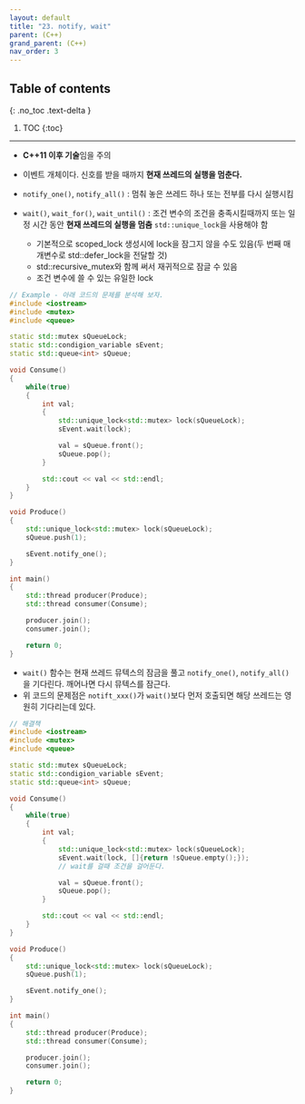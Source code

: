 ```yaml
---
layout: default
title: "23. notify, wait"
parent: (C++)
grand_parent: (C++)
nav_order: 3
---
```


## Table of contents
{: .no_toc .text-delta }

1. TOC
{:toc}

---

* **C++11 이후 기술**임을 주의

* 이벤트 개체이다. 신호를 받을 때까지 **현재 쓰레드의 실행을 멈춘다.**
* `notify_one()`, `notify_all()` : 멈춰 놓은 쓰레드 하나 또는 전부를 다시 실행시킴
* `wait()`, `wait_for()`, `wait_until()` : 조건 변수의 조건을 충족시킬때까지 또는 일정 시간 동안 **현재 쓰레드의 실행을 멈춤**
`std::unique_lock`을 사용해야 함
    * 기본적으로 scoped_lock 생성시에 lock을 잠그지 않을 수도 있음(두 번째 매개변수로 std::defer_lock을 전달할 것)
    * std::recursive_mutex와 함께 써서 재귀적으로 잠글 수 있음
    * 조건 변수에 쓸 수 있는 유일한 lock

```cpp
// Example - 아래 코드의 문제를 분석해 보자.
#include <iostream>
#include <mutex>
#include <queue>

static std::mutex sQueueLock;
static std::condigion_variable sEvent;
static std::queue<int> sQueue;

void Consume()
{
    while(true)
    {
        int val;
        {
            std::unique_lock<std::mutex> lock(sQueueLock);
            sEvent.wait(lock);

            val = sQueue.front();
            sQueue.pop();
        }

        std::cout << val << std::endl;
    }
}

void Produce()
{
    std::unique_lock<std::mutex> lock(sQueueLock);
    sQueue.push(1);

    sEvent.notify_one();
}

int main()
{
    std::thread producer(Produce);
    std::thread consumer(Consume);

    producer.join();
    consumer.join();

    return 0;
}
```

* `wait()` 함수는 현재 쓰레드 뮤텍스의 잠금을 풀고 `notify_one()`, `notify_all()`을 기다린다. 깨어나면 다시 뮤텍스를 잠근다.
* 위 코드의 문제점은 `notift_xxx()`가 `wait()`보다 먼저 호출되면 해당 쓰레드는 영원히 기다리는데 있다.

```cpp
// 해결책
#include <iostream>
#include <mutex>
#include <queue>

static std::mutex sQueueLock;
static std::condigion_variable sEvent;
static std::queue<int> sQueue;

void Consume()
{
    while(true)
    {
        int val;
        {
            std::unique_lock<std::mutex> lock(sQueueLock);
            sEvent.wait(lock, []{return !sQueue.empty();});
            // wait를 걸때 조건을 걸어둔다.

            val = sQueue.front();
            sQueue.pop();
        }

        std::cout << val << std::endl;
    }
}

void Produce()
{
    std::unique_lock<std::mutex> lock(sQueueLock);
    sQueue.push(1);

    sEvent.notify_one();
}

int main()
{
    std::thread producer(Produce);
    std::thread consumer(Consume);

    producer.join();
    consumer.join();

    return 0;
}
```